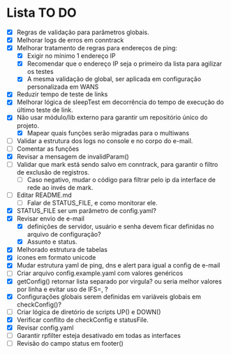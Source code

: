 # Lista TO DO

- [x] Regras de validação para parâmetros globais.
- [x] Melhorar logs de erros em conntrack
- [x] Melhorar tratamento de regras para endereços de ping:
  - [x] Exigir no mínimo 1 endereço IP
  - [x] Recomendar que o endereço IP seja o primeiro da lista para agilizar os testes
  - [x] A mesma validação de global, ser aplicada em configuração personalizada em WANS
- [x] Reduzir tempo de teste de links
- [x] Melhorar lógica de sleepTest em decorrência do tempo de execução do último teste de link.
- [x] Não usar módulo/lib externo para garantir um repositório único do projeto.
  - [x] Mapear quais funções serão migradas para o multiwans
- [ ] Validar a estrutura dos logs no console e no corpo do e-mail.
- [ ] Comentar as funções
- [x] Revisar a mensagem de invalidParam()
- [ ] Validar que mark está sendo salvo em conntrack, para garantir o filtro de exclusão de registros.
  - [ ] Caso negativo, mudar o código para filtrar pelo ip da interface de rede ao invés de mark.
- [ ] Editar README.md
  - [ ] Falar de STATUS_FILE, e como monitorar ele.
- [x] STATUS_FILE ser um parâmetro de config.yaml?
- [x] Revisar envio de e-mail
  - [x] definições de servidor, usuário e senha devem ficar definidas no arquivo de configuração?
  - [x] Assunto e status.
- [x] Melhorado estrutura de tabelas
- [x] ícones em formato unicode
- [x] Mudar estrutura yaml de ping, dns e alert para igual a config de e-mail
- [ ] Criar arquivo config.example.yaml com valores genéricos
- [x] getConfig() retornar lista separado por virgula? ou seria melhor valores por linha e evitar uso de IFS=, ?
- [x] Configurações globais serem definidas em variáveis globais em checkConfig()?
- [ ] Criar lógica de diretório de scripts UP() e DOWN()
- [x] Verificar conflito de checkConfig e statusFile.
- [x] Revisar config.yaml
- [ ] Garantir rpfilter esteja desativado em todas as interfaces
- [ ] Revisão do campo status em footer()
